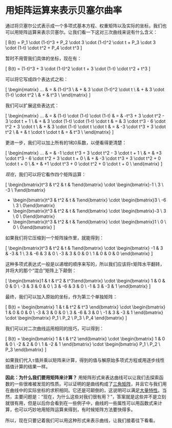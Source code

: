 # 用矩阵运算来表示贝塞尔曲率

通过将贝塞尔公式表示成一个多项式基本方程、权重矩阵以及实际的坐标，我们也可以用矩阵运算来表示贝塞尔。让我们看一下这对三次曲线来说有什么含义：

\[
B(t) = P_1 \cdot (1-t)^3 + P_2 \cdot 3 \cdot (1-t)^2 \cdot t + P_3 \cdot 3 \cdot (1-t) \cdot t^2 + P_4 \cdot t^3
\]

暂时不用管我们具体的坐标，现在有：

\[
B(t) = (1-t)^3 + 3 \cdot (1-t)^2 \cdot t + 3 \cdot (1-t) \cdot t^2 + t^3
\]

可以将它写成四个表达式之和：

\[
  \begin{matrix}
   ... & = & (1-t)^3 \\
     & + & 3 \cdot (1-t)^2 \cdot t \\
     & + & 3 \cdot (1-t) \cdot t^2 \\
     & + & t^3 \\
  \end{matrix}
\]

我们可以扩展这些表达式：

\[
  \begin{matrix}
   ... & = & (1-t) \cdot (1-t) \cdot (1-t) & = & -t^3 + 3 \cdot t^2 - 3 \cdot t + 1 \\
     & + & 3 \cdot (1-t) \cdot (1-t) \cdot t & = & 3 \cdot t^3 - 6 \cdot t^2 + 3 \cdot t \\
     & + & 3 \cdot (1-t) \cdot t \cdot t & = & -3 \cdot t^3 + 3 \cdot t^2 \\
     & + & t \cdot t \cdot t & = & t^3 \\
  \end{matrix}
\]

更进一步，我们可以加上所有的1和0系数，以便看得更清楚：

\[
  \begin{matrix}
   ... & = & -1 \cdot t^3 + 3 \cdot t^2 - 3 \cdot t + 1 \\
     & + & +3 \cdot t^3 - 6 \cdot t^2 + 3 \cdot t + 0 \\
     & + & -3 \cdot t^3 + 3 \cdot t^2 + 0 \cdot t + 0 \\
     & + & +1 \cdot t^3 + 0 \cdot t^2 + 0 \cdot t + 0 \\
  \end{matrix}
\]

*现在*，我们可以将它看作四个矩阵运算：

\[
  \begin{bmatrix}t^3 & t^2 & t & 1\end{bmatrix} \cdot \begin{bmatrix}-1 \\ 3 \\ -3 \\ 1\end{bmatrix}
  + \begin{bmatrix}t^3 & t^2 & t & 1\end{bmatrix} \cdot \begin{bmatrix}3 \\ -6 \\ 3 \\ 0\end{bmatrix}
  + \begin{bmatrix}t^3 & t^2 & t & 1\end{bmatrix} \cdot \begin{bmatrix}-3 \\ 3 \\ 0 \\ 0\end{bmatrix}
  + \begin{bmatrix}t^3 & t^2 & t & 1\end{bmatrix} \cdot \begin{bmatrix}1 \\ 0 \\ 0 \\ 0\end{bmatrix}
\]

如果我们将它压缩到一个矩阵操作里，就能得到：

\[
  \begin{bmatrix}t^3 & t^2 & t & 1\end{bmatrix} \cdot \begin{bmatrix}
      -1 &  3 & -3 & 1 \\
       3 & -6 &  3 & 0 \\
      -3 &  3 &  0 & 0 \\
       1 &  0 &  0 & 0
    \end{bmatrix}
\]

这种多项式表达式一般是以递增的顺序来写的，所以我们应该将`t`矩阵水平翻转，并将大的那个“混合”矩阵上下颠倒：

\[
  \begin{bmatrix}1 & t & t^2 & t^3\end{bmatrix} \cdot \begin{bmatrix}
       1 &  0 &  0 & 0 \\
      -3 &  3 &  0 & 0 \\
       3 & -6 &  3 & 0 \\
      -1 &  3 & -3 & 1
    \end{bmatrix}
\]

最终，我们可以加入原始的坐标，作为第三个单独矩阵：

\[
  B(t) = \begin{bmatrix}
  1 & t & t^2 & t^3
  \end{bmatrix}
  \cdot
  \begin{bmatrix}
   1 &  0 &  0 & 0 \\
  -3 &  3 &  0 & 0 \\
   3 & -6 &  3 & 0 \\
  -1 &  3 & -3 & 1
  \end{bmatrix}
  \cdot
  \begin{bmatrix}
  P_1 \\ P_2 \\ P_3 \\ P_4
  \end{bmatrix}
\]

我们可以对二次曲线运用相同的技巧，可以得到：

\[
  B(t) = \begin{bmatrix}
  1 & t & t^2
  \end{bmatrix}
  \cdot
  \begin{bmatrix}
   1 &  0 & 0 \\
  -2 &  2 & 0 \\
   1 & -2 & 1
  \end{bmatrix}
  \cdot
  \begin{bmatrix}
  P_1 \\ P_2 \\ P_3
  \end{bmatrix}
\]

如果我们代入`t`值并乘以矩阵来计算，得到的值与解原始多项式方程或用逐步线性插值计算的结果一样。

**因此：为什么我们要用矩阵来计算？** 用矩阵形式来表达曲线可以让我们去探索函数的一些很难被发现的性质。可以证明的是曲线构成了[三角矩阵](https://en.wikipedia.org/wiki/Triangular_matrix)，并且它与我们用在曲线中的实际坐标的求积相同。它还是可颠倒的，这说明可以满足[大量特性](https://en.wikipedia.org/wiki/Invertible_matrix#The_invertible_matrix_theorem)。当然，主要问题是：“现在，为什么这些对我们很有用？”，答案就是这些并不是立刻就很有用，但是以后你会看到在一些例子中，曲线的一些属性可以用函数式来计算，也可以巧妙地用矩阵运算来得到，有时候矩阵方法要快得多。

所以，现在只要记着我们可以用这种形式来表示曲线，让我们接着往下看看。
